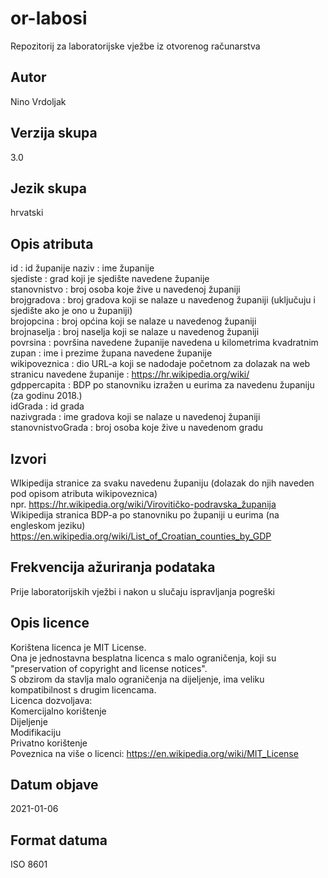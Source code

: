# or-labosi
Repozitorij za laboratorijske vježbe iz otvorenog računarstva
## Autor
Nino Vrdoljak
## Verzija skupa
3.0
## Jezik skupa
hrvatski
## Opis atributa
id : id županije
naziv : ime županije   
sjediste : grad koji je sjedište navedene županije   
stanovnistvo : broj osoba koje žive u navedenoj županiji   
brojgradova : broj gradova koji se nalaze u navedenog županiji (uključuju i sjedište ako je ono u županiji)   
brojopcina : broj općina koji se nalaze u navedenog županiji   
brojnaselja : broj naselja koji se nalaze u navedenog županiji   
povrsina : površina navedene županije navedena u kilometrima kvadratnim      
zupan : ime i prezime župana navedene županije   
wikipoveznica : dio URL-a koji se nadodaje početnom za dolazak na web stranicu navedene županije : https://hr.wikipedia.org/wiki/   
gdppercapita : BDP po stanovniku izražen u eurima za navedenu županiju (za godinu 2018.)   
idGrada : id grada    
nazivgrada : ime gradova koji se nalaze u navedenoj županiji    
stanovnistvoGrada : broj osoba koje žive u navedenom gradu    
## Izvori
WIkipedija stranice za svaku navedenu županiju (dolazak do njih naveden pod opisom atributa wikipoveznica)   
npr. https://hr.wikipedia.org/wiki/Virovitičko-podravska_županija   
Wikipedija stranica BDP-a po stanovniku po županiji u eurima (na engleskom jeziku)   
https://en.wikipedia.org/wiki/List_of_Croatian_counties_by_GDP   
## Frekvencija ažuriranja podataka
Prije laboratorijskih vježbi i nakon u slučaju ispravljanja pogreški   
## Opis licence
Korištena licenca je MIT License.    
Ona je jednostavna besplatna licenca s malo ograničenja, koji su "preservation of copyright and license notices".     
S obzirom da stavlja malo ograničenja na dijeljenje, ima veliku kompatibilnost s drugim licencama.    
Licenca dozvoljava:    
Komercijalno korištenje    
Dijeljenje     
Modifikaciju     
Privatno korištenje   
Poveznica na više o licenci: https://en.wikipedia.org/wiki/MIT_License    
## Datum objave
2021-01-06
## Format datuma
ISO 8601








